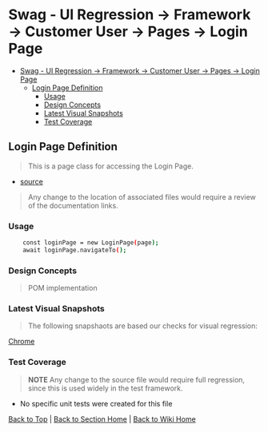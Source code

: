 # Swag - UI Regression -> Framework -> Customer User -> Pages -> Login Page

<!-- TABLE OF CONTENTS -->

- [Swag - UI Regression -> Framework -> Customer User -> Pages -> Login Page](#swag---ui-regression---framework---customer-user---pages---login-page)
  - [Login Page Definition](#login-page-definition)
    - [Usage](#usage)
    - [Design Concepts](#design-concepts)
    - [Latest Visual Snapshots](#latest-visual-snapshots)
    - [Test Coverage](#test-coverage)

## Login Page Definition

> This is a page class for accessing the Login Page.

- [source](../../../../../src/page-object-model/customer-user/pages/login-page.ts)

> Any change to the location of associated files would require a review of the documentation links.

### Usage

```sh
    const loginPage = new LoginPage(page);
    await loginPage.navigateTo();
```

### Design Concepts

> POM implementation

### Latest Visual Snapshots

> The following snapshaots are based our checks for visual regression:

[Chrome](../../../../../src/tests/e2e/__screenshots__/order.spec.ts/login-e2e-win32.png)

### Test Coverage

> **NOTE** Any change to the source file would require full regression, since this is used widely in the test framework.

- No specific unit tests were created for this file

[Back to Top](#login-page-definition) | [Back to Section Home](../../README.md) | [Back to Wiki Home](../../../README.md)
